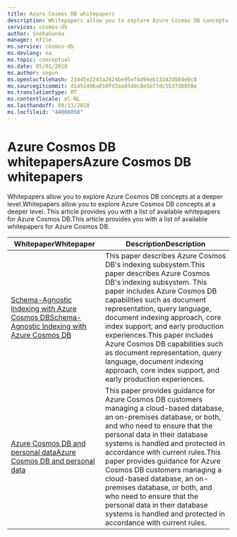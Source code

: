 ```yaml
---
title: Azure Cosmos DB whitepapers
description: Whitepapers allow you to explore Azure Cosmos DB concepts at a deeper level.
services: cosmos-db
author: SnehaGunda
manager: kfile
ms.service: cosmos-db
ms.devlang: na
ms.topic: conceptual
ms.date: 05/01/2018
ms.author: sngun
ms.openlocfilehash: 23445e2243a2824be95ef6d94eb13342d884e0c8
ms.sourcegitcommit: d1451406a010fd3aa854dc8e5b77dc5537d8050e
ms.translationtype: MT
ms.contentlocale: nl-NL
ms.lasthandoff: 09/13/2018
ms.locfileid: "44866858"
---
```

# <a name="azure-cosmos-db-whitepapers"></a><span data-ttu-id="fa2ca-103">Azure Cosmos DB whitepapers</span><span class="sxs-lookup"><span data-stu-id="fa2ca-103">Azure Cosmos DB whitepapers</span></span> 

<span data-ttu-id="fa2ca-104">Whitepapers allow you to explore Azure Cosmos DB concepts at a deeper level.</span><span class="sxs-lookup"><span data-stu-id="fa2ca-104">Whitepapers allow you to explore Azure Cosmos DB concepts at a deeper level.</span></span> <span data-ttu-id="fa2ca-105">This article provides you with a list of available whitepapers for Azure Cosmos DB.</span><span class="sxs-lookup"><span data-stu-id="fa2ca-105">This article provides you with a list of available whitepapers for Azure Cosmos DB.</span></span>

| <span data-ttu-id="fa2ca-106">**Whitepaper**</span><span class="sxs-lookup"><span data-stu-id="fa2ca-106">**Whitepaper**</span></span> | <span data-ttu-id="fa2ca-107">**Description**</span><span class="sxs-lookup"><span data-stu-id="fa2ca-107">**Description**</span></span> |
| --- | --- |
|[<span data-ttu-id="fa2ca-108">Schema-Agnostic Indexing with Azure Cosmos DB</span><span class="sxs-lookup"><span data-stu-id="fa2ca-108">Schema-Agnostic Indexing with Azure Cosmos DB</span></span>](http://www.vldb.org/pvldb/vol8/p1668-shukla.pdf) | <span data-ttu-id="fa2ca-109">This paper describes Azure Cosmos DB's indexing subsystem.</span><span class="sxs-lookup"><span data-stu-id="fa2ca-109">This paper describes Azure Cosmos DB's indexing subsystem.</span></span> <span data-ttu-id="fa2ca-110">This paper includes Azure Cosmos DB capabilities such as document representation, query language, document indexing approach, core index support, and early production experiences.</span><span class="sxs-lookup"><span data-stu-id="fa2ca-110">This paper includes Azure Cosmos DB capabilities such as document representation, query language, document indexing approach, core index support, and early production experiences.</span></span>|
| [<span data-ttu-id="fa2ca-111">Azure Cosmos DB and personal data</span><span class="sxs-lookup"><span data-stu-id="fa2ca-111">Azure Cosmos DB and personal data</span></span>](https://servicetrust.microsoft.com/ViewPage/TrustDocuments?command=Download&downloadType=Document&downloadId=87cc6456-4b23-473c-94d3-6c713b8b8956&docTab=6d000410-c9e9-11e7-9a91-892aae8839ad_FAQ_and_White_Papers)| <span data-ttu-id="fa2ca-112">This paper provides guidance for Azure Cosmos DB customers managing a cloud-based database, an on-premises database, or both, and who need to ensure that the personal data in their database systems is handled and protected in accordance with current rules.</span><span class="sxs-lookup"><span data-stu-id="fa2ca-112">This paper provides guidance for Azure Cosmos DB customers managing a cloud-based database, an on-premises database, or both, and who need to ensure that the personal data in their database systems is handled and protected in accordance with current rules.</span></span> |

